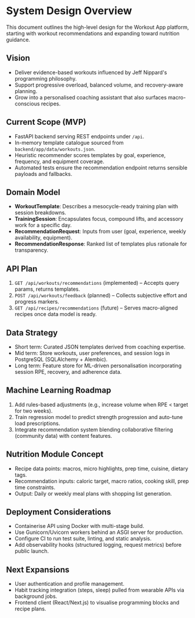 # System Design Overview

This document outlines the high-level design for the Workout App platform, starting with workout recommendations and expanding toward nutrition guidance.

## Vision
- Deliver evidence-based workouts influenced by Jeff Nippard's programming philosophy.
- Support progressive overload, balanced volume, and recovery-aware planning.
- Grow into a personalised coaching assistant that also surfaces macro-conscious recipes.

## Current Scope (MVP)
- FastAPI backend serving REST endpoints under `/api`.
- In-memory template catalogue sourced from `backend/app/data/workouts.json`.
- Heuristic recommender scores templates by goal, experience, frequency, and equipment coverage.
- Automated tests ensure the recommendation endpoint returns sensible payloads and fallbacks.

## Domain Model
- **WorkoutTemplate**: Describes a mesocycle-ready training plan with session breakdowns.
- **TrainingSession**: Encapsulates focus, compound lifts, and accessory work for a specific day.
- **RecommendationRequest**: Inputs from user (goal, experience, weekly availability, equipment).
- **RecommendationResponse**: Ranked list of templates plus rationale for transparency.

## API Plan
1. `GET /api/workouts/recommendations` (implemented) – Accepts query params, returns templates.
2. `POST /api/workouts/feedback` (planned) – Collects subjective effort and progress markers.
3. `GET /api/recipes/recommendations` (future) – Serves macro-aligned recipes once data model is ready.

## Data Strategy
- Short term: Curated JSON templates derived from coaching expertise.
- Mid term: Store workouts, user preferences, and session logs in PostgreSQL (SQLAlchemy + Alembic).
- Long term: Feature store for ML-driven personalisation incorporating session RPE, recovery, and adherence data.

## Machine Learning Roadmap
1. Add rules-based adjustments (e.g., increase volume when RPE < target for two weeks).
2. Train regression model to predict strength progression and auto-tune load prescriptions.
3. Integrate recommendation system blending collaborative filtering (community data) with content features.

## Nutrition Module Concept
- Recipe data points: macros, micro highlights, prep time, cuisine, dietary tags.
- Recommendation inputs: caloric target, macro ratios, cooking skill, prep time constraints.
- Output: Daily or weekly meal plans with shopping list generation.

## Deployment Considerations
- Containerise API using Docker with multi-stage build.
- Use Gunicorn/Uvicorn workers behind an ASGI server for production.
- Configure CI to run test suite, linting, and static analysis.
- Add observability hooks (structured logging, request metrics) before public launch.

## Next Expansions
- User authentication and profile management.
- Habit tracking integration (steps, sleep) pulled from wearable APIs via background jobs.
- Frontend client (React/Next.js) to visualise programming blocks and recipe plans.

